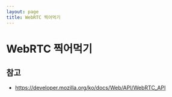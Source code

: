 ```yaml
---
layout: page
title: WebRTC 찍어먹기
---
```


# WebRTC 찍어먹기

## 참고

- https://developer.mozilla.org/ko/docs/Web/API/WebRTC_API
